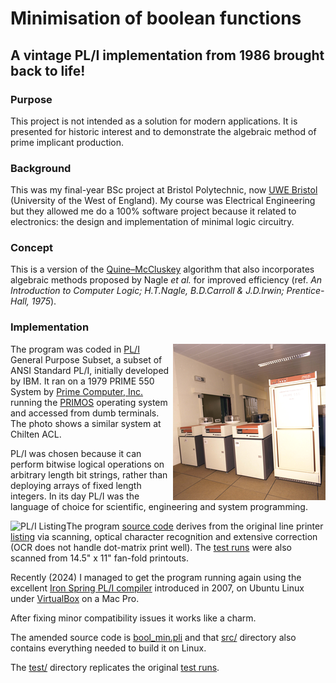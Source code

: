 # Minimisation of boolean functions

## A vintage PL/I implementation from 1986 brought back to life!

### Purpose

This project is not intended as a solution for modern applications.
It is presented for historic interest and to demonstrate the algebraic method of prime implicant production.

### Background
This was my final-year BSc project at Bristol Polytechnic, now [UWE Bristol](https://www.uwe.ac.uk/) (University of the West of England).
My course was Electrical Engineering
but they allowed me do a 100% software project because it related to electronics:
the design and implementation of minimal logic circuitry.

### Concept

This is a version of the [Quine–McCluskey](https://en.wikipedia.org/wiki/Quine%E2%80%93McCluskey_algorithm) algorithm
that also incorporates algebraic methods proposed by Nagle *et al.* for improved efficiency
(ref. *An Introduction to Computer Logic; H.T.Nagle, B.D.Carroll & J.D.Irwin; Prentice-Hall, 1975*).

### Implementation

<img src="assets/prime-550.png" alt="PR1ME 550" align="right">

The program was coded in [PL/I](https://en.wikipedia.org/wiki/PL/I) General Purpose Subset,
a subset of ANSI Standard PL/I, initially developed by IBM.
It ran on a 1979 PRIME 550 System by [Prime Computer, Inc.](https://en.wikipedia.org/wiki/Prime_Computer)
running the [PRIMOS](https://en.wikipedia.org/wiki/PRIMOS) operating system
and accessed from dumb terminals.
The photo shows a similar system at Chilten ACL.

PL/I was chosen because it can perform bitwise logical operations on arbitrary length bit strings,
rather than deploying arrays of fixed length integers.
In its day PL/I was the language of choice for scientific, engineering and system programming.

<img src="assets/list.gif" alt="PL/I Listing" align="left">

The program [source code](1986/1986-bool_min.pli)
derives from the original line printer [listing](https://scriptit.uk/download/1986-list-lineprint.pdf)
via scanning, optical character recognition and extensive correction
(OCR does not handle dot-matrix print well).
The [test runs](https://scriptit.uk/download/1986-runs-lineprint.pdf) were also scanned
from 14.5" x 11" fan-fold printouts.

Recently (2024) I managed to get the program running again using the excellent
[Iron Spring PL/I compiler](http://www.iron-spring.com/) introduced in 2007,
on Ubuntu Linux under [VirtualBox](https://www.virtualbox.org/) on a Mac Pro.

After fixing minor compatibility issues it works like a charm.

The amended source code is [bool_min.pli](src/bool_min.pli)
and that [src/](src/) directory also contains everything needed to build it on Linux.

The [test/](test/) directory replicates the original [test runs](https://scriptit.uk/download/1986-runs-lineprint.pdf).
